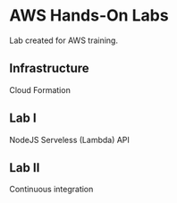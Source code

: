 # AWS Hands-On Labs
Lab created for AWS training.

## Infrastructure
Cloud Formation
## Lab I
NodeJS Serveless (Lambda) API

## Lab II
Continuous integration